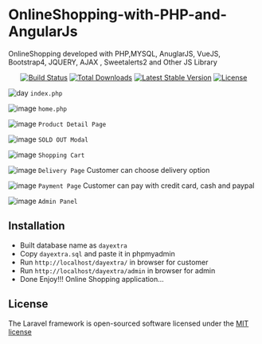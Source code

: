 # OnlineShopping-with-PHP-and-AngularJs
OnlineShopping developed with PHP,MYSQL, AnuglarJS, VueJS, Bootstrap4,  JQUERY, AJAX , Sweetalerts2 and Other JS Library




<p align="center">
<a href="https://travis-ci.org/laravel/framework"><img src="https://travis-ci.org/laravel/framework.svg" alt="Build Status"></a>
<a href="https://packagist.org/packages/laravel/framework"><img src="https://poser.pugx.org/laravel/framework/d/total.svg" alt="Total Downloads"></a>
<a href="https://packagist.org/packages/laravel/framework"><img src="https://poser.pugx.org/laravel/framework/v/stable.svg" alt="Latest Stable Version"></a>
<a href="https://packagist.org/packages/laravel/framework"><img src="https://poser.pugx.org/laravel/framework/license.svg" alt="License"></a>

</p>

![day](https://user-images.githubusercontent.com/29988949/57095418-a68c1200-6cc7-11e9-8c1e-c581c6a362a7.PNG)
`index.php`

![image](https://user-images.githubusercontent.com/29988949/57096124-54e48700-6cc9-11e9-8f3c-c52441975fe3.png)
`home.php`

![image](https://user-images.githubusercontent.com/29988949/69490809-7feb1f80-0e41-11ea-8c74-8dfe5aeff09d.png)
`Product Detail Page`


![image](https://user-images.githubusercontent.com/29988949/57096550-6e3a0300-6cca-11e9-9dc7-8adf6077509f.png)
`SOLD OUT Modal`

![image](https://user-images.githubusercontent.com/29988949/69490987-e4a77980-0e43-11ea-87d1-4f9dd9b6914b.png)
`Shopping Cart`

![image](https://user-images.githubusercontent.com/29988949/57097708-47c99700-6ccd-11e9-9225-fe696fb6c625.png)
`Delivery Page` Customer can choose delivery option

![image](https://user-images.githubusercontent.com/29988949/57097902-b73f8680-6ccd-11e9-95bf-423b990a7b16.png)
`Payment Page` Customer can pay with credit card, cash and paypal

![image](https://user-images.githubusercontent.com/29988949/57096349-e8b65300-6cc9-11e9-8f9b-a1fe64e2c156.png)
`Admin Panel`


## Installation
 - Built database name as `dayextra`
 - Copy `dayextra.sql` and paste it in phpmyadmin
 - Run `http://localhost/dayextra/` in browser for customer
 - Run `http://localhost/dayextra/admin` in browser for admin
 - Done Enjoy!!! Online Shopping application...
  

## License

The Laravel framework is open-sourced software licensed under the [MIT license](https://opensource.org/licenses/MIT)
